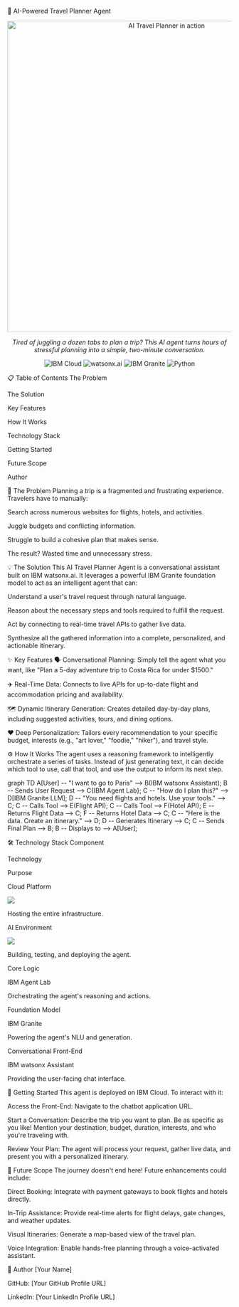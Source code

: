 🤖 AI-Powered Travel Planner Agent
<p align="center">
<img src="https://www.google.com/search?q=https://media.giphy.com/media/v1.Y2lkPTc5MGI3NjExb21qZzNqZWRobzJ4bnp0dG5odWx6cWJzb2wzZDJzY3lqZ3NqYjZpZCZlcD12MV9pbnRlcm5hbF9naWZfYnlfaWQmY3Q9Zw/13GIgrvDY3I9sQ/giphy.gif" alt="AI Travel Planner in action" width="700"/>
</p>

<p align="center">
<em>Tired of juggling a dozen tabs to plan a trip? This AI agent turns hours of stressful planning into a simple, two-minute conversation.</em>
</p>

<p align="center">
<img src="https://www.google.com/search?q=https://img.shields.io/badge/IBM%2520Cloud-Lite%2520Plan-blue" alt="IBM Cloud">
<img src="https://www.google.com/search?q=https://img.shields.io/badge/IBM%2520watsonx.ai-Agent%2520Lab-purple" alt="watsonx.ai">
<img src="https://www.google.com/search?q=https://img.shields.io/badge/Model-IBM%2520Granite-informational" alt="IBM Granite">
<img src="https://www.google.com/search?q=https://img.shields.io/badge/Python-3.11-blue%3Flogo%3Dpython%26logoColor%3Dwhite" alt="Python">
</p>

📋 Table of Contents
The Problem

The Solution

Key Features

How It Works

Technology Stack

Getting Started

Future Scope

Author

🎯 The Problem
Planning a trip is a fragmented and frustrating experience. Travelers have to manually:

Search across numerous websites for flights, hotels, and activities.

Juggle budgets and conflicting information.

Struggle to build a cohesive plan that makes sense.

The result? Wasted time and unnecessary stress.

💡 The Solution
This AI Travel Planner Agent is a conversational assistant built on IBM watsonx.ai. It leverages a powerful IBM Granite foundation model to act as an intelligent agent that can:

Understand a user's travel request through natural language.

Reason about the necessary steps and tools required to fulfill the request.

Act by connecting to real-time travel APIs to gather live data.

Synthesize all the gathered information into a complete, personalized, and actionable itinerary.

✨ Key Features
🗣️ Conversational Planning: Simply tell the agent what you want, like "Plan a 5-day adventure trip to Costa Rica for under $1500."

✈️ Real-Time Data: Connects to live APIs for up-to-date flight and accommodation pricing and availability.

🗺️ Dynamic Itinerary Generation: Creates detailed day-by-day plans, including suggested activities, tours, and dining options.

❤️ Deep Personalization: Tailors every recommendation to your specific budget, interests (e.g., "art lover," "foodie," "hiker"), and travel style.

⚙️ How It Works
The agent uses a reasoning framework to intelligently orchestrate a series of tasks. Instead of just generating text, it can decide which tool to use, call that tool, and use the output to inform its next step.

graph TD
    A[User] -- "I want to go to Paris" --> B(IBM watsonx Assistant);
    B -- Sends User Request --> C{IBM Agent Lab};
    C -- "How do I plan this?" --> D[IBM Granite LLM];
    D -- "You need flights and hotels. Use your tools." --> C;
    C -- Calls Tool --> E(Flight API);
    C -- Calls Tool --> F(Hotel API);
    E -- Returns Flight Data --> C;
    F -- Returns Hotel Data --> C;
    C -- "Here is the data. Create an itinerary." --> D;
    D -- Generates Itinerary --> C;
    C -- Sends Final Plan --> B;
    B -- Displays to --> A[User];

🛠️ Technology Stack
Component

Technology

Purpose

Cloud Platform

<img src="https://www.google.com/search?q=https://img.shields.io/badge/IBM%2520Cloud-000000%3Fstyle%3Dfor-the-badge%26logo%3Dibm%26logoColor%3Dblue" />

Hosting the entire infrastructure.

AI Environment

<img src="https://www.google.com/search?q=https://img.shields.io/badge/watsonx.ai-000000%3Fstyle%3Dfor-the-badge%26logo%3Dibm-watson%26logoColor%3Dpurple" />

Building, testing, and deploying the agent.

Core Logic

IBM Agent Lab

Orchestrating the agent's reasoning and actions.

Foundation Model

IBM Granite

Powering the agent's NLU and generation.

Conversational Front-End

IBM watsonx Assistant

Providing the user-facing chat interface.

🏁 Getting Started
This agent is deployed on IBM Cloud. To interact with it:

Access the Front-End: Navigate to the chatbot application URL.

Start a Conversation: Describe the trip you want to plan. Be as specific as you like! Mention your destination, budget, duration, interests, and who you're traveling with.

Review Your Plan: The agent will process your request, gather live data, and present you with a personalized itinerary.

🔮 Future Scope
The journey doesn't end here! Future enhancements could include:

Direct Booking: Integrate with payment gateways to book flights and hotels directly.

In-Trip Assistance: Provide real-time alerts for flight delays, gate changes, and weather updates.

Visual Itineraries: Generate a map-based view of the travel plan.

Voice Integration: Enable hands-free planning through a voice-activated assistant.

👤 Author
[Your Name]

GitHub: [Your GitHub Profile URL]

LinkedIn: [Your LinkedIn Profile URL]
